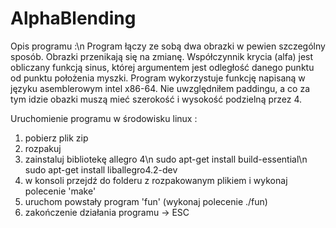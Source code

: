 # AlphaBlending

Opis programu :\n
Program łączy ze sobą dwa obrazki w pewien szczególny sposób. Obrazki przenikają się na zmianę. Współczynnik krycia (alfa) jest obliczany funkcją sinus, której argumentem jest odległość danego punktu od punktu położenia myszki. Program wykorzystuje funkcję napisaną w języku asemblerowym intel x86-64. Nie uwzględniłem paddingu, a co za tym idzie obazki muszą mieć szerokość i wysokość podzielną przez 4.

Uruchomienie programu w środowisku linux :
1) pobierz plik zip 
2) rozpakuj
3) zainstaluj bibliotekę allegro 4\n
 sudo apt-get install build-essential\n
 sudo apt-get install liballegro4.2-dev
4) w konsoli przejdź do folderu z rozpakowanym plikiem i wykonaj polecenie 'make'
5) uruchom powstały program 'fun' (wykonaj polecenie ./fun)
6) zakończenie działania programu -> ESC
